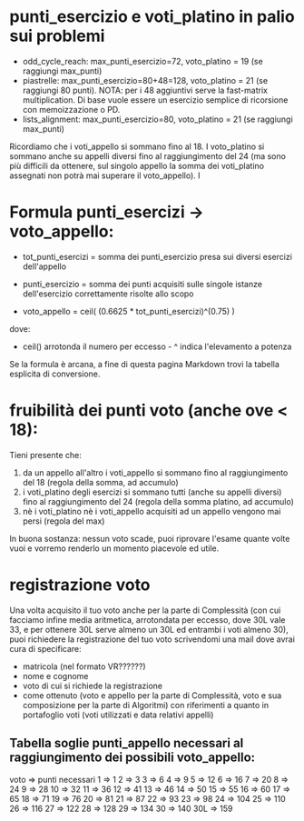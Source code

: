 # punti_esercizio e voti_platino in palio sui problemi

- odd_cycle_reach: max_punti_esercizio=72, voto_platino = 19 (se raggiungi max_punti)
- piastrelle: max_punti_esercizio=80+48=128, voto_platino = 21 (se raggiungi 80 punti). NOTA: per i 48 aggiuntivi serve la fast-matrix multiplication. Di base vuole essere un esercizio semplice di ricorsione con memoizzazione o PD.
- lists_alignment: max_punti_esercizio=80, voto_platino = 21 (se raggiungi max_punti)

Ricordiamo che i voti_appello si sommano fino al 18. I voto_platino si sommano anche su appelli diversi fino al raggiungimento del 24 (ma sono più difficili da ottenere, sul singolo appello la somma dei voti_platino assegnati non potrà mai superare il voto_appello). I 


# Formula punti_esercizi -> voto_appello:

- tot_punti_esercizi = somma dei punti_esercizio presa sui diversi esercizi dell'appello

- punti_esercizio = somma dei punti acquisiti sulle singole istanze dell'esercizio correttamente risolte allo scopo

- voto_appello = ceil( (0.6625 \* tot_punti_esercizi)^(0.75) )

dove:
- ceil() arrotonda il numero per eccesso - ^ indica l'elevamento a potenza

Se la formula è arcana, a fine di questa pagina Markdown trovi la tabella esplicita di conversione.


# fruibilità dei punti voto (anche ove < 18):

Tieni presente che:

1.  da un appello all'altro i voti_appello si sommano fino al raggiungimento del 18 (regola della somma, ad accumulo)
2.  i voti_platino degli esercizi si sommano tutti (anche su appelli diversi) fino al raggiungimento del 24 (regola della somma platino, ad accumulo)
3.  nè i voti_platino nè i voti_appello acquisiti ad un appello vengono mai persi (regola del max)

In buona sostanza: nessun voto scade, puoi riprovare l'esame quante volte vuoi e vorremo renderlo un momento piacevole ed utile.


# registrazione voto

Una volta acquisito il tuo voto anche per la parte di Complessità (con cui facciamo infine media aritmetica, arrotondata per eccesso, dove 30L vale 33, e per ottenere 30L serve almeno un 30L ed entrambi i voti almeno 30), puoi richiedere la registrazione del tuo voto scrivendomi una mail dove avrai cura di specificare:
- matricola (nel formato VR??????)
- nome e cognome
- voto di cui si richiede la registrazione
- come ottenuto (voto e appello per la parte di Complessità, voto e sua composizione per la parte di Algoritmi) con riferimenti a quanto in portafoglio voti (voti utilizzati e data relativi appelli) 


## Tabella soglie punti_appello necessari al raggiungimento dei possibili voto_appello:

voto => punti necessari
1 => 1
2 => 3
3 => 6
4 => 9
5 => 12
6 => 16
7 => 20
8 => 24
9 => 28
10 => 32
11 => 36
12 => 41
13 => 46
14 => 50
15 => 55
16 => 60
17 => 65
18 => 71
19 => 76
20 => 81
21 => 87
22 => 93
23 => 98
24 => 104
25 => 110
26 => 116
27 => 122
28 => 128
29 => 134
30 => 140
30L => 159

